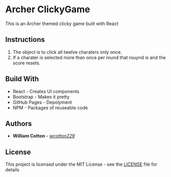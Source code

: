 # Archer ClickyGame
This is an Archer themed clicky game built with React

## Instructions

1. The object is to click all twelve charaters only once.
2. If a charater is selected more than once per round that rouynd is and the score resets.

## Build With

* React - Creates UI components
* Bootstrap - Makes it pretty
* GitHub Pages - Depolyment
* NPM - Packages of reuseable code

## Authors

* **William Cotton** - *[wcotton229](https://github.com/wcotton229)*

## License

This project is licensed under the MIT License - see the [LICENSE](https://opensource.org/osd) file for details
